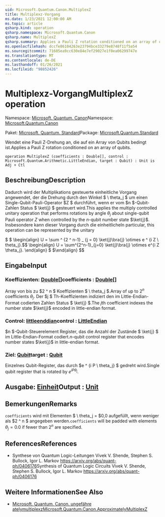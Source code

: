 ```yaml
---
uid: Microsoft.Quantum.Canon.MultiplexZ
title: Multiplexz-Vorgang
ms.date: 1/23/2021 12:00:00 AM
ms.topic: article
qsharp.kind: operation
qsharp.namespace: Microsoft.Quantum.Canon
qsharp.name: MultiplexZ
qsharp.summary: Applies a Pauli Z rotation conditioned on an array of qubits.
ms.openlocfilehash: dccfe86104263e23794bce33279e8748f11f5a54
ms.sourcegitcommit: 71605ea9cc630e84e7ef29027e1f0ea06299747e
ms.translationtype: MT
ms.contentlocale: de-DE
ms.lasthandoff: 01/26/2021
ms.locfileid: "98852426"
---
```

# <a name="multiplexz-operation"></a><span data-ttu-id="2d775-102">Multiplexz-Vorgang</span><span class="sxs-lookup"><span data-stu-id="2d775-102">MultiplexZ operation</span></span>

<span data-ttu-id="2d775-103">Namespace: [Microsoft. Quantum. Canon](xref:Microsoft.Quantum.Canon)</span><span class="sxs-lookup"><span data-stu-id="2d775-103">Namespace: [Microsoft.Quantum.Canon](xref:Microsoft.Quantum.Canon)</span></span>

<span data-ttu-id="2d775-104">Paket: [Microsoft. Quantum. Standard](https://nuget.org/packages/Microsoft.Quantum.Standard)</span><span class="sxs-lookup"><span data-stu-id="2d775-104">Package: [Microsoft.Quantum.Standard](https://nuget.org/packages/Microsoft.Quantum.Standard)</span></span>


<span data-ttu-id="2d775-105">Wendet eine Pauli Z-Drehung an, die auf ein Array von Qubits bedingt ist.</span><span class="sxs-lookup"><span data-stu-id="2d775-105">Applies a Pauli Z rotation conditioned on an array of qubits.</span></span>

```qsharp
operation MultiplexZ (coefficients : Double[], control : Microsoft.Quantum.Arithmetic.LittleEndian, target : Qubit) : Unit is Adj + Ctl
```


## <a name="description"></a><span data-ttu-id="2d775-106">Beschreibung</span><span class="sxs-lookup"><span data-stu-id="2d775-106">Description</span></span>

<span data-ttu-id="2d775-107">Dadurch wird der Multiplikations gesteuerte einheitliche Vorgang angewendet, der die Drehung durch den Winkel $ \ theta_j $ um einen Single-Qubit-Pauli-Operator $Z $ durchführt, wenn er vom $n $-Qubit-Zahlen Status $ \ket{j} $ gesteuert wird.</span><span class="sxs-lookup"><span data-stu-id="2d775-107">This applies the multiply controlled unitary operation that performs rotations by angle $\theta_j$ about single-qubit Pauli operator $Z$ when controlled by the $n$-qubit number state $\ket{j}$.</span></span>
<span data-ttu-id="2d775-108">Insbesondere kann dieser Vorgang durch die einheitliche</span><span class="sxs-lookup"><span data-stu-id="2d775-108">In particular, this operation can be represented by the unitary</span></span>

<span data-ttu-id="2d775-109">$ $ \begin{align} U = \sum ^ {2 ^ n-1} _ {j = 0} \ket{j}\bra{j} \otimes e ^ {i Z \ theta_j}.</span><span class="sxs-lookup"><span data-stu-id="2d775-109">$$ \begin{align} U = \sum^{2^n-1}_{j=0} \ket{j}\bra{j} \otimes e^{i Z \theta_j}.</span></span>
<span data-ttu-id="2d775-110">\end{align} $ $</span><span class="sxs-lookup"><span data-stu-id="2d775-110">\end{align} $$</span></span>

## <a name="input"></a><span data-ttu-id="2d775-111">Eingabe</span><span class="sxs-lookup"><span data-stu-id="2d775-111">Input</span></span>

### <a name="coefficients--double"></a><span data-ttu-id="2d775-112">Koeffizienten: [Double](xref:microsoft.quantum.lang-ref.double)[]</span><span class="sxs-lookup"><span data-stu-id="2d775-112">coefficients : [Double](xref:microsoft.quantum.lang-ref.double)[]</span></span>

<span data-ttu-id="2d775-113">Array von bis zu $2 ^ n $ Koeffizienten $ \ theta_j $.</span><span class="sxs-lookup"><span data-stu-id="2d775-113">Array of up to $2^n$ coefficients $\theta_j$.</span></span> <span data-ttu-id="2d775-114">Der $j $ Th-Koeffizienten indiziert den im Little-Endian-Format codierten Zahlen Status $ \ket{j} $.</span><span class="sxs-lookup"><span data-stu-id="2d775-114">The $j$th coefficient indexes the number state $\ket{j}$ encoded in little-endian format.</span></span>


### <a name="control--littleendian"></a><span data-ttu-id="2d775-115">Control: [littleenddian](xref:Microsoft.Quantum.Arithmetic.LittleEndian)</span><span class="sxs-lookup"><span data-stu-id="2d775-115">control : [LittleEndian](xref:Microsoft.Quantum.Arithmetic.LittleEndian)</span></span>

<span data-ttu-id="2d775-116">$n $-Qubit-Steuerelement Register, das die Anzahl der Zustände $ \ket{j} $ im Little-Endian-Format codiert.</span><span class="sxs-lookup"><span data-stu-id="2d775-116">$n$-qubit control register that encodes number states $\ket{j}$ in little-endian format.</span></span>


### <a name="target--qubit"></a><span data-ttu-id="2d775-117">Ziel: [Qubit](xref:microsoft.quantum.lang-ref.qubit)</span><span class="sxs-lookup"><span data-stu-id="2d775-117">target : [Qubit](xref:microsoft.quantum.lang-ref.qubit)</span></span>

<span data-ttu-id="2d775-118">Einzelnes Qubit-Register, das durch $e ^ {i P \ theta_j} $ gedreht wird.</span><span class="sxs-lookup"><span data-stu-id="2d775-118">Single qubit register that is rotated by $e^{i P \theta_j}$.</span></span>



## <a name="output--unit"></a><span data-ttu-id="2d775-119">Ausgabe: [Einheit](xref:microsoft.quantum.lang-ref.unit)</span><span class="sxs-lookup"><span data-stu-id="2d775-119">Output : [Unit](xref:microsoft.quantum.lang-ref.unit)</span></span>



## <a name="remarks"></a><span data-ttu-id="2d775-120">Bemerkungen</span><span class="sxs-lookup"><span data-stu-id="2d775-120">Remarks</span></span>

<span data-ttu-id="2d775-121">`coefficients` wird mit Elementen $ \ theta_j = $0,0 aufgefüllt, wenn weniger als $2 ^ n $ angegeben werden.</span><span class="sxs-lookup"><span data-stu-id="2d775-121">`coefficients` will be padded with elements $\theta_j = 0.0$ if fewer than $2^n$ are specified.</span></span>

## <a name="references"></a><span data-ttu-id="2d775-122">References</span><span class="sxs-lookup"><span data-stu-id="2d775-122">References</span></span>

- <span data-ttu-id="2d775-123">Synthese von Quantum Logic-Leitungen Vivek V. Shende, Stephen S. Bullock, Igor L. Markov https://arxiv.org/abs/quant-ph/0406176</span><span class="sxs-lookup"><span data-stu-id="2d775-123">Synthesis of Quantum Logic Circuits Vivek V. Shende, Stephen S. Bullock, Igor L. Markov https://arxiv.org/abs/quant-ph/0406176</span></span>

## <a name="see-also"></a><span data-ttu-id="2d775-124">Weitere Informationen</span><span class="sxs-lookup"><span data-stu-id="2d775-124">See Also</span></span>

- [<span data-ttu-id="2d775-125">Microsoft. Quantum. Canon. ungefähre atelymultiplexz</span><span class="sxs-lookup"><span data-stu-id="2d775-125">Microsoft.Quantum.Canon.ApproximatelyMultiplexZ</span></span>](xref:Microsoft.Quantum.Canon.ApproximatelyMultiplexZ)